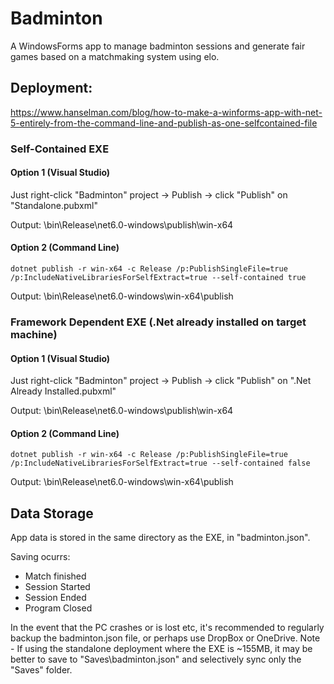 # Badminton

A WindowsForms app to manage badminton sessions and generate fair games based on a matchmaking system using elo.

## Deployment:

https://www.hanselman.com/blog/how-to-make-a-winforms-app-with-net-5-entirely-from-the-command-line-and-publish-as-one-selfcontained-file

### Self-Contained EXE

#### Option 1 (Visual Studio)

Just right-click "Badminton" project -> Publish -> click "Publish" on "Standalone.pubxml"

Output: \bin\Release\net6.0-windows\publish\win-x64

#### Option 2 (Command Line)

```
dotnet publish -r win-x64 -c Release /p:PublishSingleFile=true /p:IncludeNativeLibrariesForSelfExtract=true --self-contained true
```

Output: \bin\Release\net6.0-windows\win-x64\publish

### Framework Dependent EXE (.Net already installed on target machine)

#### Option 1 (Visual Studio)

Just right-click "Badminton" project -> Publish -> click "Publish" on ".Net Already Installed.pubxml"

Output: \bin\Release\net6.0-windows\publish\win-x64

#### Option 2 (Command Line)

```
dotnet publish -r win-x64 -c Release /p:PublishSingleFile=true /p:IncludeNativeLibrariesForSelfExtract=true --self-contained false
```

Output: \bin\Release\net6.0-windows\win-x64\publish

## Data Storage

App data is stored in the same directory as the EXE, in "badminton.json".

Saving ocurrs:
- Match finished
- Session Started
- Session Ended
- Program Closed

In the event that the PC crashes or is lost etc, it's recommended to regularly backup the badminton.json file, 
or perhaps use DropBox or OneDrive.
Note - If using the standalone deployment where the EXE is ~155MB, it may be better to save to "Saves\badminton.json" and 
selectively sync only the "Saves" folder.